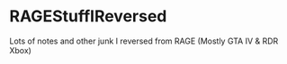 # RAGEStuffIReversed
Lots of notes and other junk I reversed from RAGE (Mostly GTA IV &amp; RDR Xbox)
